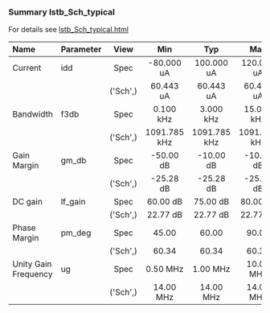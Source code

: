 ### Summary lstb_Sch_typical

For details see <a href='lstb_Sch_typical.html'>lstb_Sch_typical.html</a>

|**Name**|**Parameter**|**View**|**Min** | **Typ** | **Max**|
|:---|:---|:---:|:---:|:---:|:---:|
|Current|idd | Spec | -80.000 uA | 100.000 uA | 120.000 uA |
| | | ('Sch',)|60.443 uA | 60.443 uA | 60.443 uA |
|Bandwidth|f3db | Spec | 0.100 kHz | 3.000 kHz | 15.000 kHz |
| | | ('Sch',)|1091.785 kHz | 1091.785 kHz | 1091.785 kHz |
|Gain Margin|gm\_db | Spec | -50.00 dB | -10.00 dB | -10.00 dB |
| | | ('Sch',)|-25.28 dB | -25.28 dB | -25.28 dB |
|DC gain|lf\_gain | Spec | 60.00 dB | 75.00 dB | 80.00 dB |
| | | ('Sch',)|22.77 dB | 22.77 dB | 22.77 dB |
|Phase Margin|pm\_deg | Spec | 45.00  | 60.00  | 90.00  |
| | | ('Sch',)|60.34  | 60.34  | 60.34  |
|Unity Gain Frequency|ug | Spec | 0.50 MHz | 1.00 MHz | 10.00 MHz |
| | | ('Sch',)|14.00 MHz | 14.00 MHz | 14.00 MHz |
